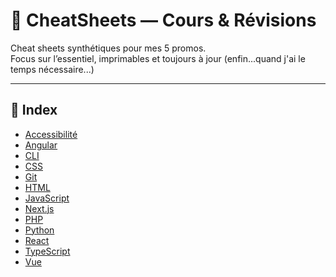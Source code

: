 # 📘 CheatSheets — Cours & Révisions

Cheat sheets synthétiques pour mes 5 promos.  
Focus sur l’essentiel, imprimables et toujours à jour (enfin...quand j'ai le temps nécessaire...)

---

## 🧭 Index

- [Accessibilité](./accessibilite.md)
- [Angular](./angular.md)
- [CLI](./cli.md)
- [CSS](./css.md)
- [Git](./git.md)
- [HTML](./html.md)
- [JavaScript](./javascript.md)
- [Next.js](./next.md)
- [PHP](./php.md)
- [Python](./python.md)
- [React](./react.md)
- [TypeScript](./typescript.md)
- [Vue](./vue.md)
